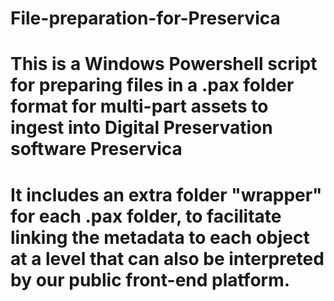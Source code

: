 # File-preparation-for-Preservica
# This is a Windows Powershell script for preparing files in a .pax folder format for multi-part assets to ingest into Digital Preservation software Preservica
# It includes an extra folder "wrapper" for each .pax folder, to facilitate linking the metadata to each object at a level that can also be interpreted by our public front-end platform.

